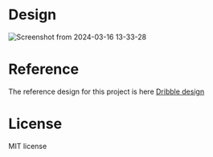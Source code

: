 
# Design
![Screenshot from 2024-03-16 13-33-28](https://github.com/jordan-jakisa/movie_hub/assets/72340216/679c00a7-13c7-4209-ad58-a5f688938df7)


# Reference

The reference design for this project is here [Dribble design](https://dribbble.com/shots/22040250-Horror-Movie-Website)

# License
MIT license
